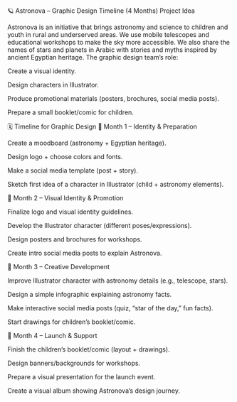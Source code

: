 🪐 Astronova – Graphic Design Timeline (4 Months)
 Project Idea

Astronova is an initiative that brings astronomy and science to children and youth in rural and underserved areas.
We use mobile telescopes and educational workshops to make the sky more accessible.
We also share the names of stars and planets in Arabic with stories and myths inspired by ancient Egyptian heritage.
The graphic design team’s role:

Create a visual identity.

Design characters in Illustrator.

Produce promotional materials (posters, brochures, social media posts).

Prepare a small booklet/comic for children.

🗓 Timeline for Graphic Design
📍 Month 1 – Identity & Preparation

Create a moodboard (astronomy + Egyptian heritage).

Design logo + choose colors and fonts.

Make a social media template (post + story).

Sketch first idea of a character in Illustrator (child + astronomy elements).

📍 Month 2 – Visual Identity & Promotion

Finalize logo and visual identity guidelines.

Develop the Illustrator character (different poses/expressions).

Design posters and brochures for workshops.

Create intro social media posts to explain Astronova.

📍 Month 3 – Creative Development

Improve Illustrator character with astronomy details (e.g., telescope, stars).

Design a simple infographic explaining astronomy facts.

Make interactive social media posts (quiz, “star of the day,” fun facts).

Start drawings for children’s booklet/comic.

📍 Month 4 – Launch & Support

Finish the children’s booklet/comic (layout + drawings).

Design banners/backgrounds for workshops.

Prepare a visual presentation for the launch event.

Create a visual album showing Astronova’s design journey.
